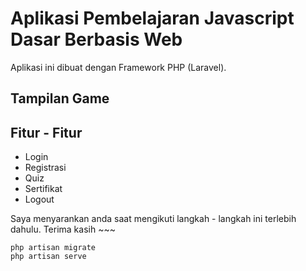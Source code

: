 # Aplikasi Pembelajaran Javascript Dasar Berbasis Web



Aplikasi ini dibuat dengan Framework PHP (Laravel).

## Tampilan Game

## Fitur - Fitur
- Login
- Registrasi
- Quiz
- Sertifikat
- Logout


Saya menyarankan anda saat mengikuti langkah - langkah ini terlebih dahulu. Terima kasih ~~~

    php artisan migrate
    php artisan serve
    
